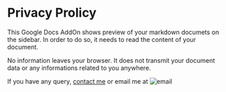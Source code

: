 # Privacy Prolicy

This Google Docs AddOn shows preview of your markdown documets on the sidebar. In order to do so, it needs to read the content of your document.

No information leaves your browser. It does not transmit your document data or any informations related to you anywhere.

If you have any query, [contact me](https://mustak.im/home/contact) or email me at ![email](https://i.imgur.com/QX0Cb9q.png)
